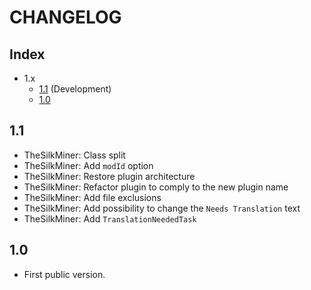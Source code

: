 # CHANGELOG

## Index
- 1.x
  - [1.1](https://github.com/TheSilkMiner/Translation-Check-Plugin/blob/master/CHANGELOG.md#1.1) (Development)
  - [1.0](https://github.com/TheSilkMiner/Translation-Check-Plugin/blob/master/CHANGELOG.md#1.0)

## 1.1

* TheSilkMiner: Class split
* TheSilkMiner: Add `modId` option
* TheSilkMiner: Restore plugin architecture
* TheSilkMiner: Refactor plugin to comply to the new plugin name
* TheSilkMiner: Add file exclusions
* TheSilkMiner: Add possibility to change the `Needs Translation` text
* TheSilkMiner: Add `TranslationNeededTask`

## 1.0

* First public version.
